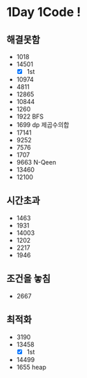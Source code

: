 # 1Day 1Code !
## 해결못함
- 1018
- 14501
  - [x] 1st
- 10974
- 4811
- 12865
- 10844
- 1260
- 1922 BFS
- 1699 dp 제곱수의합
- 17141
- 9252
- 7576
- 1707
- 9663 N-Qeen
- 13460
- 12100

## 시간초과
- 1463
- 1931
- 14003
- 1202
- 2217
- 1946

## 조건을 놓침
- 2667

## 최적화
- 3190
- 13458
  - [x] 1st
- 14499
- 1655 heap